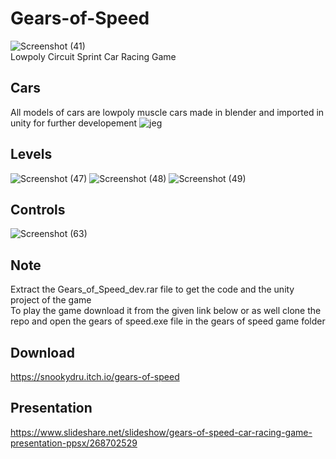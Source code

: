 # Gears-of-Speed
![Screenshot (41)](https://github.com/SnookyDru/Gears-of-Speed/assets/141584754/c853ba91-357b-4a4d-8aff-956a68f56c93) <br>
Lowpoly Circuit Sprint Car Racing Game

## Cars
All models of cars are lowpoly muscle cars made in blender and imported in unity for further developement<be>
![jeg](https://github.com/SnookyDru/Gears-of-Speed/assets/141584754/29c3850b-e885-44e3-8d68-1c37b7931e4a) <br>

## Levels
![Screenshot (47)](https://github.com/SnookyDru/Gears-of-Speed/assets/141584754/6d507c66-578a-40f6-814d-d038766462c5)
![Screenshot (48)](https://github.com/SnookyDru/Gears-of-Speed/assets/141584754/b9958212-e266-468c-be64-29431e8cf4b3)
![Screenshot (49)](https://github.com/SnookyDru/Gears-of-Speed/assets/141584754/a503109c-a107-48e0-9bff-d4c26cb4367f)

## Controls
![Screenshot (63)](https://github.com/SnookyDru/Gears-of-Speed/assets/141584754/81f42472-38e4-4b2c-8e2a-2b5ce1c6f690)

## Note 
Extract the Gears_of_Speed_dev.rar file to get the code and the unity project of the game <br>
To play the game download it from the given link below or as well clone the repo and open the gears of speed.exe file in the gears of speed game folder <br>

## Download
https://snookydru.itch.io/gears-of-speed <br>

## Presentation
https://www.slideshare.net/slideshow/gears-of-speed-car-racing-game-presentation-ppsx/268702529


